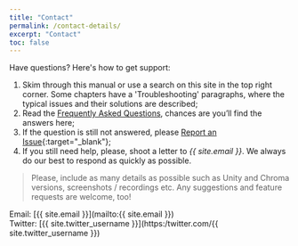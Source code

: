 ```yaml
---
title: "Contact"
permalink: /contact-details/
excerpt: "Contact"
toc: false
---
```


Have questions? Here's how to get support:
1. Skim through this manual or use a search on this site in the top right corner. Some chapters have a 'Troubleshooting' paragraphs, where the typical issues and their solutions are described;  
1. Read the [Frequently Asked Questions](../faqs), chances are you’ll find the answers here; 
1. If the question is still not answered, please [Report an Issue](https://github.com/Dustyroom/chroma-doc/issues/new/choose){:target="_blank"}; 
1. If you still need help, please, shoot a letter to _{{ site.email }}_. We always do our best to respond as quickly as possible.

> Please, include as many details as possible such as Unity and Chroma versions, screenshots / recordings etc. Any suggestions and feature requests are welcome, too!  

Email: [{{ site.email }}](mailto:{{ site.email }})  
Twitter: [{{ site.twitter_username }}](https:/twitter.com/{{ site.twitter_username }})  
